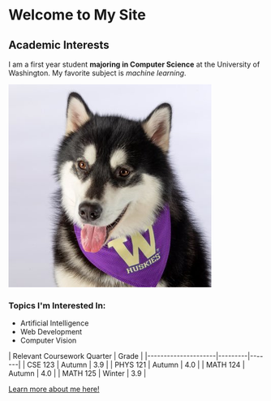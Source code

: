 # Welcome to My Site
## Academic Interests

I am a first year student **majoring in Computer Science** at the University of Washington.
My favorite subject is *machine learning*.

![My Photo](dubs.jpg)


### Topics I'm Interested In:
- Artificial Intelligence
- Web Development
- Computer Vision


| Relevant Coursework   Quarter | Grade |
|---------------------|---------|-------|
| CSE 123             | Autumn  | 3.9   |
| PHYS 121            | Autumn  | 4.0   |
| MATH 124            | Autumn  | 4.0   |
| MATH 125            | Winter  | 3.9   |

[Learn more about me here!](about.html)
